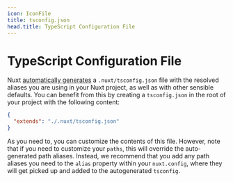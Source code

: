 ```yaml
---
icon: IconFile
title: tsconfig.json
head.title: TypeScript Configuration File
---
```


# TypeScript Configuration File

Nuxt [automatically generates](/guide/concepts/typescript) a `.nuxt/tsconfig.json` file with the resolved aliases you are using in your Nuxt project, as well as with other sensible defaults. You can benefit from this by creating a `tsconfig.json` in the root of your project with the following content:

```json
{
  "extends": "./.nuxt/tsconfig.json"
}
```

As you need to, you can customize the contents of this file. However, note that if you need to customize your `paths`, this will override the auto-generated path aliases. Instead, we recommend that you add any path aliases you need to the `alias` property within your `nuxt.config`, where they will get picked up and added to the autogenerated `tsconfig`.
